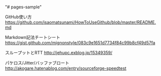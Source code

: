 "# pages-sample" 

GitHub使い方
https://github.com/isaomatsunami/HowToUseGithub/blob/master/README.md

Markdown記法チートシート
https://gist.github.com/mignonstyle/083c9e1651d7734f84c99b8cf49d57fa

スループットとRTT
http://jehupc.exblog.jp/15349359/

パケロス/Jitter/バッファブロート
http://akogare.hatenablog.com/entry/sourceforge-speedtest
